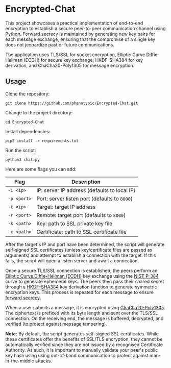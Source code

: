 # Encrypted-Chat

This project showcases a practical implementation of end-to-end encryption to establish a secure peer-to-peer communication channel using Python. Forward secrecy is maintained by generating new key pairs for each message exchange, ensuring that the compromise of a single key does not jeopardize past or future communications.

The application uses TLS/SSL for socket encryption, Elliptic Curve Diffie-Hellman (ECDH) for secure key exchange, HKDF-SHA384 for key derivation, and ChaCha20-Poly1305 for message encryption.

## Usage

Clone the repository:
```
git clone https://github.com/phenotypic/Encrypted-Chat.git
```

Change to the project directory:
```
cd Encrypted-Chat
```

Install dependencies:
```
pip3 install -r requirements.txt
```

Run the script:
```
python3 chat.py
```

Here are some flags you can add:

| Flag | Description |
| --- | --- |
| `-i <ip>` | IP: server IP address (defaults to local IP) |
| `-p <port>` | Port: server listen port (defaults to `8000`) |
| `-t <ip>` | Target: target IP address |
| `-r <port>` | Remote: target port (defaults to `8000`) |
| `-k <path>` | Key: path to SSL private key file |
| `-c <path>` | Certificate: path to SSL certificate file |

After the target's IP and port have been determined, the script will generate self-signed SSL certificates (unless key/certificate files are passed as arguments) and attempt to establish a connection with the target. If this fails, the script will open a listen server and await a connection.

Once a secure TLS/SSL connection is established, the peers perform an [Elliptic Curve Diffie-Hellman (ECDH)](https://en.wikipedia.org/wiki/Elliptic-curve_Diffie–Hellman) key exchange using the [NIST P-384](https://en.wikipedia.org/wiki/P-384) curve to generate ephemeral keys. The peers then pass their shared secret through a [HKDF-SHA384](https://en.wikipedia.org/wiki/HKDF) key derivation function to generate symmetric encryption keys. This process is repeated for each message to ensure [forward secrecy](https://en.wikipedia.org/wiki/Forward_secrecy).

When a user submits a message, it is encrypted using [ChaCha20-Poly1305](https://en.wikipedia.org/wiki/ChaCha20-Poly1305). The ciphertext is prefixed with its byte length and sent over the TLS/SSL connection. On the receiving end, the message is buffered, decrypted, and verified (to protect against message tampering).

**Note:** By default, the script generates self-signed SSL certificates. While these certificates offer the benefits of SSL/TLS encryption, they cannot be automatically verified since they are not issued by a recognised Certificate Authority. As such, it is important to manually validate your peer's public key hash using using out-of-band communication to protect against man-in-the-middle attacks.
